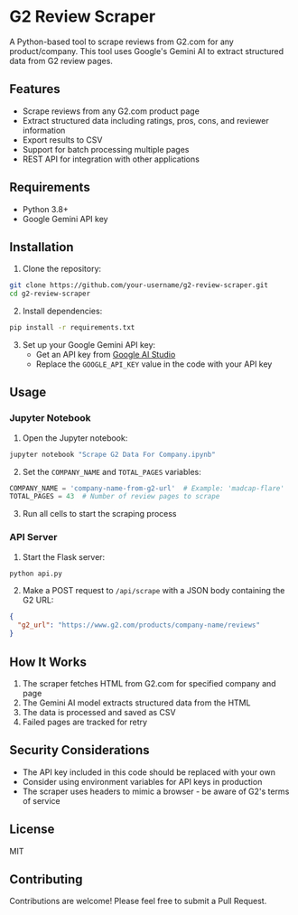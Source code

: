 # G2 Review Scraper

A Python-based tool to scrape reviews from G2.com for any product/company. This tool uses Google's Gemini AI to extract structured data from G2 review pages.

## Features

- Scrape reviews from any G2.com product page
- Extract structured data including ratings, pros, cons, and reviewer information
- Export results to CSV
- Support for batch processing multiple pages
- REST API for integration with other applications

## Requirements

- Python 3.8+
- Google Gemini API key

## Installation

1. Clone the repository:
```bash
git clone https://github.com/your-username/g2-review-scraper.git
cd g2-review-scraper
```

2. Install dependencies:
```bash
pip install -r requirements.txt
```

3. Set up your Google Gemini API key:
   - Get an API key from [Google AI Studio](https://ai.google.dev/)
   - Replace the `GOOGLE_API_KEY` value in the code with your API key

## Usage

### Jupyter Notebook

1. Open the Jupyter notebook:
```bash
jupyter notebook "Scrape G2 Data For Company.ipynb"
```

2. Set the `COMPANY_NAME` and `TOTAL_PAGES` variables:
```python
COMPANY_NAME = 'company-name-from-g2-url'  # Example: 'madcap-flare'
TOTAL_PAGES = 43  # Number of review pages to scrape
```

3. Run all cells to start the scraping process

### API Server

1. Start the Flask server:
```bash
python api.py
```

2. Make a POST request to `/api/scrape` with a JSON body containing the G2 URL:
```json
{
  "g2_url": "https://www.g2.com/products/company-name/reviews"
}
```

## How It Works

1. The scraper fetches HTML from G2.com for specified company and page
2. The Gemini AI model extracts structured data from the HTML
3. The data is processed and saved as CSV
4. Failed pages are tracked for retry

## Security Considerations

- The API key included in this code should be replaced with your own
- Consider using environment variables for API keys in production
- The scraper uses headers to mimic a browser - be aware of G2's terms of service

## License

MIT

## Contributing

Contributions are welcome! Please feel free to submit a Pull Request. 